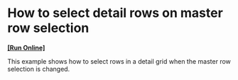 # How to select detail rows on master row selection
<!-- run online -->
**[[Run Online]](https://codecentral.devexpress.com/e355)**
<!-- run online end -->


<p>This example shows how to select rows in a detail grid when the master row selection is changed.</p>

<br/>


